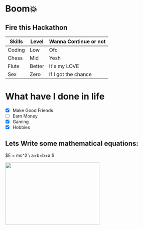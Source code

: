 # Boom💥
## Fire this Hackathon

| Skills | Level | Wanna Continue or not |
| ------- | ------ | ----- |
| Coding | Low | Ofc |
| Chess | Mid | Yesh |
| Flute | Better | It's my LOVE |
| Sex | Zero | If I got the chance |

# What have I done in life
- [x] Make Good Friends
- [ ] Earn Money
- [x] Gaming
- [x] Hobbies

## Lets Write some mathematical equations:
$E = mc^2 \\
a+b=b+a
$


<img src="https://budleaf.com/wp-content/uploads/2023/08/Adrak-masala-chai-scaled.jpeg" width="300" height="200">

